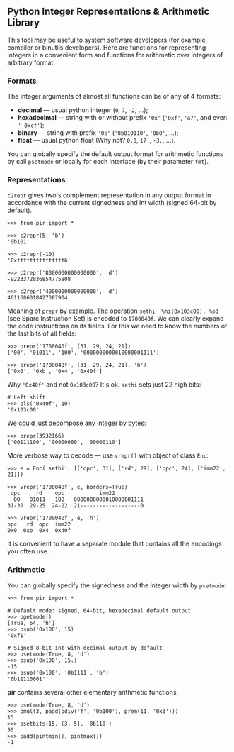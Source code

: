 ## Python Integer Representations & Arithmetic Library

This tool may be useful to system software developers (for example, compiler or binutils developers). Here are functions for representing integers in a convenient form and functions for arithmetic over integers of arbitrary format.

### Formats

The integer arguments of almost all functions can be of any of 4 formats:
* **decimal** &mdash; usual python integer (`0`, `7`, `-2`, ...);
* **hexadecimal** &mdash; string with or without prefix ``'0x'`` (``'0xf'``, ``'a7'``, and even ``'-0xcf'``);
* **binary** &mdash; string with prefix `'0b'` (`'0b010110'`, `'0b0'`, ...);
* **float** &mdash; usual python float (Why not? `0.0`, `17.`, `-3.`, ...).

You can globally specify the default output format for arithmetic functions by call `psetmode` or locally for each interface (by their parameter `fmt`).

### Representations

`c2repr` gives two's complement representation in any output format in accordance with the current signedness and int width (signed 64-bit by default).

    >>> from pir import *

    >>> c2repr(5, 'b')
    '0b101'

    >>> c2repr(-10)
    '0xfffffffffffffff6'

    >>> c2repr('8000000000000000', 'd')
    -9223372036854775808

    >>> c2repr('4000000000000000', 'd')
    4611686018427387904

Meaning of `prepr` by example. The operation `sethi  %hi(0x103c00), %o3` (see Sparc Instruction Set) is encoded to `1700040f`. We can clearly expand the code instructions on its fields. For this we need to know the numbers of the last bits of all fields:

    >>> prepr('1700040f', [31, 29, 24, 21])
    ['00', '01011', '100', '0000000000010000001111']

    >>> prepr('1700040f', [31, 29, 24, 21], 'h')
    ['0x0', '0xb', '0x4', '0x40f']

Why `'0x40f'` and not `0x103c00`? It's ok. `sethi` sets just 22 high bits:

    # Left shift
    >>> pls('0x40f', 10)
    '0x103c00'

We could just decompose any integer by bytes:

    >>> prepr(3932166)
    ['00111100', '00000000', '00000110']

More verbose way to decode &mdash; use `vrepr()` with object of class `Enc`:

    >>> e = Enc('sethi', [['opc', 31], ['rd', 29], ['opc', 24], ['imm22', 21]])

    >>> vrepr('1700040f', e, borders=True)
     opc     rd    opc           imm22
      00   01011   100   0000000000010000001111
    31-30  29-25  24-22  21-------------------0

    >>> vrepr('1700040f', e, 'h')
    opc   rd  opc  imm22
    0x0  0xb  0x4  0x40f

It is convenient to have a separate module that contains all the encodings you often use.

### Arithmetic

You can globally specify the signedness and the integer width by `psetmode`:

    >>> from pir import *

    # Default mode: signed, 64-bit, hexadecimal default output
    >>> pgetmode()
    [True, 64, 'h']
    >>> psub('0x100', 15)
    '0xf1'

    # Signed 8-bit int with decimal output by default
    >>> psetmode(True, 8, 'd')
    >>> psub('0x100', 15.)
    -15
    >>> psub('0x100', '0b1111', 'b')
    '0b11110001'

**pir** contains several other elementary arithmetic functions:

    >>> psetmode(True, 8, 'd')
    >>> pmul(3, padd(pdiv('f', '0b100'), prem(11, '0x3')))
    15
    >>> psetbits(15, [3, 5], '0b110')
    55
    >>> padd(pintmin(), pintmax())
    -1
